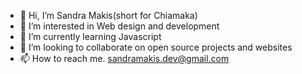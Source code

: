 - 👋 Hi, I’m Sandra Makis(short for Chiamaka)
- 👀 I’m interested in Web design and development
- 🌱 I’m currently learning Javascript
- 💞️ I’m looking to collaborate on open source projects and websites
- 📫 How to reach me. sandramakis.dev@gmail.com

<!---
makis-pro/makis-pro is a ✨ special ✨ repository because its `README.md` (this file) appears on your GitHub profile.
You can click the Preview link to take a look at your changes.
--->
